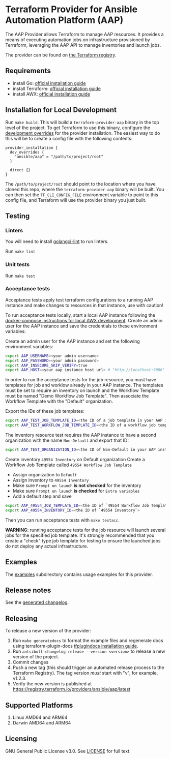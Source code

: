 # Terraform Provider for Ansible Automation Platform (AAP)

The AAP Provider allows Terraform to manage AAP resources. It provides a means of executing automation jobs on infrastructure provisioned by Terraform, leveraging the AAP API to manage inventories and launch jobs.

The provider can be found on [the Terraform registry](https://registry.terraform.io/providers/ansible/aap/latest).


## Requirements

- install Go: [official installation guide](https://go.dev/doc/install)
- install Terraform: [official installation guide](https://developer.hashicorp.com/terraform/tutorials/aws-get-started/install-cli)
- install AWX: [official installation guide](https://github.com/ansible/awx/blob/devel/INSTALL.md)

## Installation for Local Development

Run `make build`. This will build a `terraform-provider-aap` binary in the top level of the project. To get Terraform to use this binary, configure the [development overrides](https://developer.hashicorp.com/terraform/cli/config/config-file#development-overrides-for-provider-developers) for the provider installation. The easiest way to do this will be to create a config file with the following contents:

```
provider_installation {
  dev_overrides {
    "ansible/aap" = "/path/to/project/root"
  }

  direct {}
}
```

The `/path/to/project/root` should point to the location where you have cloned this repo, where the `terraform-provider-aap` binary will be built. You can then set the `TF_CLI_CONFIG_FILE` environment variable to point to this config file, and Terraform will use the provider binary you just built.

## Testing

### Linters
You will need to install [golangci-lint](https://golangci-lint.run/usage/install/) to run linters.

Run `make lint`

### Unit tests

Run `make test`

### Acceptance tests

Acceptance tests apply test terraform configurations to a running AAP instance and make changes to resources in that instance, use with caution!

To run acceptance tests locally, start a local AAP instance following the [docker-compose instructions for local AWX development](https://github.com/ansible/awx/blob/devel/tools/docker-compose/README.md). Create an admin user for the AAP instance and save the credentials to these environment variables:

Create an admin user for the AAP instance and set the following environment variables:

```bash
export AAP_USERNAME=<your admin username>
export AAP_PASSWORD=<your admin password>
export AAP_INSECURE_SKIP_VERIFY=true
export AAP_HOST=<your aap instance host url> # "http://localhost:9080" or "https://localhost:8043"
```

In order to run the acceptance tests for the job resource, you must have templates for job and worklow already in your AAP instance. The templates must be set to require an inventory on launch and the Workflow Template must be named "Demo Workflow Job Template". Then associate the Workflow Template with the "Default" organization.

Export the IDs of these job templates:

```bash
export AAP_TEST_JOB_TEMPLATE_ID=<the ID of a job template in your AAP instance>
export AAP_TEST_WORKFLOW_JOB_TEMPLATE_ID=<the ID of a workflow job template in your AAP instance>
```

The inventory resource test requires the AAP instance to have a second organization with the name `Non-Default` and export that ID:

```bash
export AAP_TEST_ORGANIZATION_ID=<the ID of Non-Default in your AAP instance>
```
Create inventory `49554 Inventory` on Default organization
Create a Workflow Job Template called `49554 Workflow Job Template`
  - Assign organization to `Default`
  - Assign inventory to `49554 Inventory`
  - Make sure `Prompt on launch` **is not checked** for the inventory
  - Make sure `Prompt on launch` **is checked** for `Extra variables`
  - Add a default step and save
```bash
export AAP_49554_JOB_TEMPLATE_ID=<the ID of `49554 Workflow Job Template`>
export AAP_49554_INVENTORY_ID=<the ID of `49554 Inventory`>
```

Then you can run acceptance tests with `make testacc`.

**WARNING**: running acceptance tests for the job resource will launch several jobs for the specified job template. It's strongly recommended that you create a "check" type job template for testing to ensure the launched jobs do not deploy any actual infrastructure.

## Examples

The [examples](./examples/) subdirectory contains usage examples for this provider.

## Release notes

See the [generated changelog](https://github.com/ansible/terraform-provider-aap/tree/main/CHANGELOG.rst).

## Releasing

To release a new version of the provider:

1. Run `make generatedocs` to format the example files and regenerate docs using terraform-plugin-docs [tfplugindocs installation guide](https://github.com/hashicorp/terraform-plugin-docs?tab=readme-ov-file#installation).
2. Run `antsibull-changelog release --version <version>` to release a new version of the project.
3. Commit changes
4. Push a new tag (this should trigger an automated release process to the Terraform Registry). The tag version *must* start with "v", for example, v1.2.3.
5. Verify the new version is published at https://registry.terraform.io/providers/ansible/aap/latest

## Supported Platforms

1. Linux AMD64 and ARM64
2. Darwin AMD64 and ARM64

## Licensing

GNU General Public License v3.0. See [LICENSE](/LICENSE) for full text.
